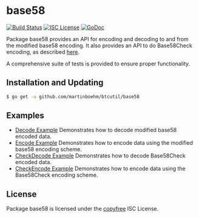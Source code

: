 base58
==========

[![Build Status](http://img.shields.io/travis/martinboehm/btcutil.svg)](https://travis-ci.org/martinboehm/btcutil)
[![ISC License](http://img.shields.io/badge/license-ISC-blue.svg)](http://copyfree.org)
[![GoDoc](https://img.shields.io/badge/godoc-reference-blue.svg)](http://godoc.org/github.com/martinboehm/btcutil/base58)

Package base58 provides an API for encoding and decoding to and from the
modified base58 encoding.  It also provides an API to do Base58Check encoding,
as described [here](https://en.bitcoin.it/wiki/Base58Check_encoding).

A comprehensive suite of tests is provided to ensure proper functionality.

## Installation and Updating

```bash
$ go get -u github.com/martinboehm/btcutil/base58
```

## Examples

* [Decode Example](http://godoc.org/github.com/martinboehm/btcutil/base58#example-Decode)
  Demonstrates how to decode modified base58 encoded data.
* [Encode Example](http://godoc.org/github.com/martinboehm/btcutil/base58#example-Encode)
  Demonstrates how to encode data using the modified base58 encoding scheme.
* [CheckDecode Example](http://godoc.org/github.com/martinboehm/btcutil/base58#example-CheckDecode)
  Demonstrates how to decode Base58Check encoded data.
* [CheckEncode Example](http://godoc.org/github.com/martinboehm/btcutil/base58#example-CheckEncode)
  Demonstrates how to encode data using the Base58Check encoding scheme.

## License

Package base58 is licensed under the [copyfree](http://copyfree.org) ISC
License.
